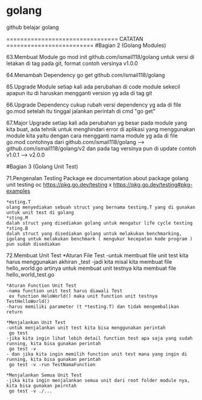 # golang
github belajar golang

================================ CATATAN =========================
#Bagian 2 (Golang Modules)

63.Membuat Module
	go mod init github.com/ismail118/golang
	untuk versi di letakan di tag pada git, format contoh versinya v1.0.0

64.Menambah Dependency
	go get github.com/ismail118/golang

65.Upgrade Module
	setiap kali ada perubahan di code module sekecil apapun itu di haruskan mengganti version yg ada di tag git

66.Upgrade Dependency
	cukup rubah versi dependency yg ada di file go.mod
	setelah itu tinggal jalankan perintah di cmd "go get"

67.Major Upgrade
	setiap kali ada perubahan yg besar pada module yang kita buat, ada tehnik untuk menghindari error di aplikasi yang menggunakan module kita
	yaitu dengan cara mengganti nama module yg ada di file go.mod contohnya dari github.com/ismail118/golang --> github.com/ismail118/golang/v2
	dan pada tag versinya pun di update contoh v1.0.1 --> v2.0.0

#Bagian 3 (Golang Unit Test)

71.Pengenalan Testing Package
	ee documentation about package golang unit testing
	oc https://pkg.go.dev/testing
	x https://pkg.go.dev/testing#pkg-examples

	*esting.T
	olang menyediakan sebuah struct yang bernama testing.T yang di gunakan untuk unit test di golang
	*sting.M
	dalah struct yang disediakan golang untuk mengatur life cycle testing
	*sting.B
	dalah struct yang disediakan golang untuk melakukan benchmarking,
	igolang untuk melakukan benchmark ( mengukur kecepatan kode program ) pun sudah disediakan

72.Membuat Unit Test
	*Aturan File Test
	-untuk membuat file unit test kita harus menggunakan akhiran _test
	-jadi kita misal kita membuat file hello_world.go artinya untuk membuat unit testnya
	 kita membuat file hello_world_test.go
	
	*Aturan Function Unit Test
	-nama function unit test harus diawali Test
	 ex function HeloWorld() maka unit function unit testnya TestHelloWorld()
	-harus memiliki parameter (t *testing.T) dan tidak mengembalikan return

	*Menjalankan Unit Test
	-untuk menjalankan unit test kita bisa menggunakan perintah
	 go test
	-jika kita ingin lihat lebih detail function test apa saja yang sudah running, kita bisa gunakan perintah
	 go test -v
	- dan jika kita ingin memilih function unit test mana yang ingin di running, kita bisa gunakan perintah
	 go test -v -run TestNamaFunction

	*Menjalankan Semua Unit Test
	-jika kita ingin menjalankan semua unit dari root folder module nya, kita bisa gunakan peirntah
	 go test -v ./...